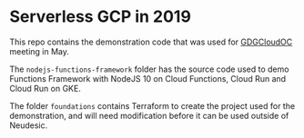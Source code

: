 # Serverless GCP in 2019

This repo contains the demonstration code that was used for [GDGCloudOC](https://meetup.com/gdgcloudoc) meeting in May.

The `nodejs-functions-framework` folder has the source code used to demo Functions Framework with NodeJS 10 on Cloud Functions, Cloud Run and Cloud Run on GKE.

The folder `foundations` contains Terraform to create the project used for the demonstration, and will need modification before it can be used outside of Neudesic.